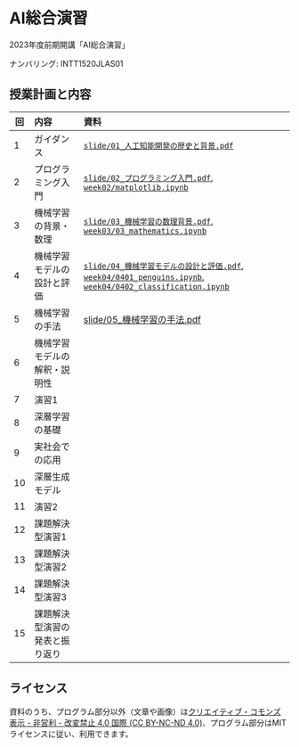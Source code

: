 AI総合演習
=========

2023年度前期開講「AI総合演習」

ナンバリング: INTT1520JLAS01

## 授業計画と内容

| 回 | 内容 | 資料 |
|----|:-----|:-----|
| 1  | ガイダンス | [`slide/01_人工知能開発の歴史と背景.pdf`](slide/01_人工知能開発の歴史と背景.pdf) |
| 2  | プログラミング入門 | [`slide/02_プログラミング入門.pdf`](slide/02_プログラミング入門.pdf), [`week02/matplotlib.ipynb`](week02/matplotlib.ipynb) |
| 3  | 機械学習の背景・数理 | [`slide/03_機械学習の数理背景.pdf`](slide/03_機械学習の数理背景.pdf), [`week03/03_mathematics.ipynb`](week03/03_mathematics.ipynb) |
| 4  | 機械学習モデルの設計と評価 | [`slide/04_機械学習モデルの設計と評価.pdf`](slide/04_機械学習モデルの設計と評価.pdf), [`week04/0401_penguins.ipynb`](week04/0401_penguins.ipynb), [`week04/0402_classification.ipynb`](week04/0402_classification.ipynb) |
| 5  | 機械学習の手法 | [slide/05_機械学習の手法.pdf](slide/05_機械学習の手法.pdf) |
| 6  | 機械学習モデルの解釈・説明性 | |
| 7  | 演習1 | |
| 8  | 深層学習の基礎 | | 
| 9  | 実社会での応用 | |
| 10 | 深層生成モデル | |
| 11 | 演習2 | |
| 12 | 課題解決型演習1 | |
| 13 | 課題解決型演習2 | |
| 14 | 課題解決型演習3 | |
| 15 | 課題解決型演習の発表と振り返り | |

## ライセンス

資料のうち、プログラム部分以外（文章や画像）は[クリエイティブ・コモンズ 表示 - 非営利 - 改変禁止 4.0 国際 (CC BY-NC-ND 4.0)](https://creativecommons.org/licenses/by-nc-nd/4.0/deed.ja)、プログラム部分はMITライセンスに従い、利用できます。

